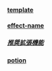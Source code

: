 ﻿#### [template](template.jsonc)

#### [effect-name](effect-names.md)

##### [推奨拡張機能](https://marketplace.visualstudio.com/items?itemName=aaron-bond.better-comments)

#### [potion](https://learn.microsoft.com/en-us/minecraft/creator/reference/content/itemreference/examples/itemcomponents/minecraft_throwable)